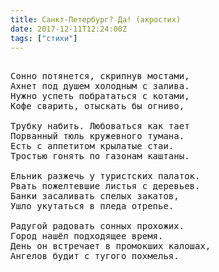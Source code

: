 ```yaml
---
title: Санкт-Петербург? Да! (акростих)
date: 2017-12-11T12:24:00Z
tags: ["стихи"]
---
```


<pre>

Сонно потянется, скрипнув мостами, 
Ахнет под душем холодным с залива. 
Нужно успеть побрататься с котами, 
Кофе сварить, отыскать бы огниво, 

Трубку набить. Любоваться как тает 
Порванный тюль кружевного тумана. 
Есть с аппетитом крылатые стаи. 
Тростью гонять по газонам каштаны. 

Ельник разжечь у туристских палаток. 
Рвать пожелтевшие листья с деревьев. 
Банки засаливать спелых закатов, 
Ушло укутаться в пледа отрепье. 

Радугой радовать сонных прохожих. 
Город нашёл подходящее время. 
День он встречает в промокших калошах, 
Ангелов будит с тугого похмелья.

</pre>